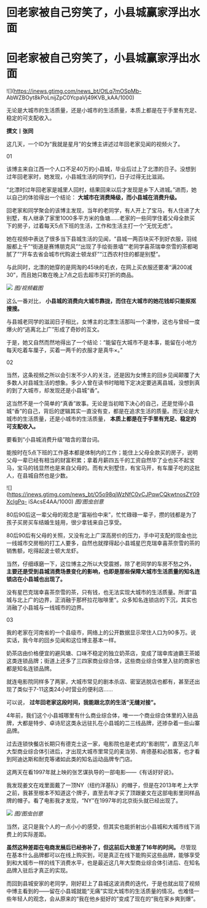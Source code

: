 # 回老家被自己穷笑了，小县城赢家浮出水面

# 回老家被自己穷笑了，小县城赢家浮出水面

![](https://inews.gtimg.com/news_bt/OtLq7mOSpMb-
AbWZBOyt8kPoLnijZpC0YcpaVj49KVB_kAA/1000)

无论是大城市的生活质量，还是小城市的生活质量，本质上都是在于手里有充足、稳定的可支配收入。

**撰文丨张同**

这几天，一个ID为“我就是星月”的女博主讲述过年回老家见闻的视频火了。

01

该博主来自江西一个人口不足40万的小县城，毕业后过上了北漂的日子。没想到过年回老家时，她发现，小县城生活的同学们，日子过得无比滋润。

“北漂时过年回老家是城里人回村，结果回来以后才发现是乡下人进城。”进而，她以自己的体验得出一个结论： **大城市在消费降级，而小县城在消费升级。**

回老家和同学聚会的该博主发现，当年的老同学，有人开上了宝马，有人住进了大别墅，有人继承了家里1000多平方米的鱼塘……老家的一些同学住着父母全款买下的房子，过着每天5点下班的生活，工作和生活主打一个“无忧无虑”。

她在视频中表达了很多当下县城生活的见闻，“县城一两百块买不到好衣服，羽绒服都上千”“街道是赛博朋克风”“出现了手绘街景墙”“老同学喜茶瑞幸奈雪的茶都喝腻了”“开车去省会城市代购波士顿龙虾”“江西农村住的都是别墅”。

与此同时，北漂的她穿的是网淘的45块的毛衣，在网上买衣服还要凑“满200减30”，而且她只敢在晚上7点之后去超市买打折的商品。

![](https://inews.gtimg.com/news_bt/OYXUJ4vva28gaDqp51Q8wdVxG0LUBYbT8FeX6KxhX1xZAAA/1000)
_图/视频截图_

这么一番对比， **小县城的消费向大城市靠拢，而住在大城市的她花钱却只能抠抠搜搜。**

与县城老同学的滋润日子相比，女博主的北漂生活那叫一个凄惨，这也与曾经一度爆火的“逃离北上广”形成了奇妙的互文。

于是，她又自然而然地得出了一个结论：“能留在大城市不是本事，能留在小地方每天吃着车厘子，买着一两千的衣服才是真牛×。”

02

当然，这条视频之所以会引发不少人的关注，还是因为女博主的回乡见闻颠覆了大多数人对县城生活的想象。多少人曾在读书时暗暗下定决定要逃离县城，没想到真的到了大城市，却发现还是小县城“香”。

这当然不是一个简单的“真香”故事。无论是当初暗下决心的自己，还是觉得小县城“香”的自己，背后的逻辑其实一直没有变，都是在追求生活的质量。而无论是大城市的生活质量，还是小城市的生活质量，
**本质上都是在于手里有充足、稳定的可支配收入。**

要看到“小县城消费升级”暗含的潜台词。

能按时在5点下班的工作基本都是体制内的工作；能住上父母全款买的房子，说明父母一辈已经有相当的财富积累；拿着月薪四五千的工资自然毕了业也买不起宝马，宝马的钱显然也是来自父母的。而有大别墅住，有宝马开，有车厘子吃的这批人，在县城自然也是少数。

![](https://inews.gtimg.com/news_bt/O5o98qjWzNfC0vCJPqwCQkwtnosZY09XcIgPq-
iSAcsE4AA/1000) _图/图虫创意_

80后90后这一辈父母的观念是“富裕俭中来”，忙忙碌碌一辈子，攒的钱都是为了孩子买房买车结婚生娃用，很少拿钱来自己享受。

80后90后有父母的关照，又没有北上广深高房价的压力，手中可支配的现金也比一线城市交房租的打工人要多，自然也就撑得起小县城星巴克瑞幸喜茶奈雪的茶的销售额，吃得起波士顿大龙虾。

当然，仔细琢磨一下，这位博主之所以大受震撼，除了老同学的车房不愁之外，
**主要还是受到县城消费场景变化的影响，也即是那些保障大城市生活质量的知名连锁店在小县城也出现了。**

没有星巴克瑞幸喜茶奈雪的茶，只有钱，也无法实现大城市的生活质量。所谓“县城与北上广的边界，正消融于那杯拉花咖啡里”。众多知名连锁店的下沉，其实也消融了小县城与一线城市的边界。

03

我的老家在河南省的一个县级市，网络上的公开数据显示常住人口为90多万。说实话，我今年的回乡见闻和这位博主基本一样。

奶茶店由价格便宜的避风塘、口味不稳定的独立奶茶店，变成了瑞幸库迪霸王茶姬这类连锁品牌；街道上还多了三四家商业综合体，这些商业综合体里入驻的商家也都是知名连锁品牌。

就连电影院同样多了两家，大城市常见的剧本杀店、密室逃脱店也都有，甚至还出现了类似于7-11这类24小时营业的便利店……

可以说， **过年回老家这段时间，我能跟北京的生活“无缝对接”。**

4年前，我们这个小县城哪里有什么商业综合体，唯一一个商业综合体里的入驻品牌，大都是特步、卓诗尼这类永远驻扎在小县城的二三线品牌，还掺杂着一些山寨品牌。

过去连锁快餐店长期只有德克士这一家，电影院也是老式的“影剧院”，直至这几年大型商业综合体引进后，才出现大城市里常见的麦当劳、肯德基和必胜客，也才看到阿迪达斯和耐克等诸如此类的知名运动品牌专门店。

这两天在看1997年就上映的张艺谋执导的一部电影——《有话好好说》。

我发现姜文在戏里面戴了一顶NY（纽约洋基队）的帽子，但是在2013年考上大学之前，我甚至根本不知道这个牌子，直至去年才买了顶跟姜文在这部电影里同样品牌的帽子。看了电影我才发现，“NY”在1997年的北京街头就已经出现了。

![](https://inews.gtimg.com/news_bt/OPrPzpaUyVpbsUbWxR0tPdJAmHa78C1NfmAxfILYTZalUAA/1000)
_图/图虫创意_

当然，这只是我个人的一点小小的感受，但其实也能折射出小县城和大城市线下消费上的实际差距。

**虽然这种差距在电商发展后已经弥补了，但这前后大致差了16年的时间。**
尽管现在基本什么品牌都可以在线上购买到，可是真正在线下能购买这些品牌，能够享受到和大城市一样的线下消费水平，也是最近这几年大型商业综合体引进后、在知名品牌入驻后才真正的实现。

而回到县城安家的老同学，刚好赶上了县城这波消费的迭代，于是也就出现了视频中博主看到的——留在小县城就能“无痛”实现大城市的生活质量的情况。也难怪一些年轻人的观念，会从原来的“我在他乡挺好的”变成了现在的“我在家乡爽到爆”。


